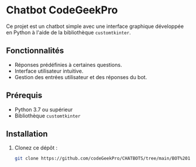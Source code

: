 # Chatbot CodeGeekPro

Ce projet est un chatbot simple avec une interface graphique développée en Python à l'aide de la bibliothèque `customtkinter`.

## Fonctionnalités
- Réponses prédéfinies à certaines questions.
- Interface utilisateur intuitive.
- Gestion des entrées utilisateur et des réponses du bot.

## Prérequis
- Python 3.7 ou supérieur
- Bibliothèque `customtkinter`

## Installation
1. Clonez ce dépôt :
   ```bash
   git clone https://github.com/codeGeekPro/CHATBOTS/tree/main/BOT%201

